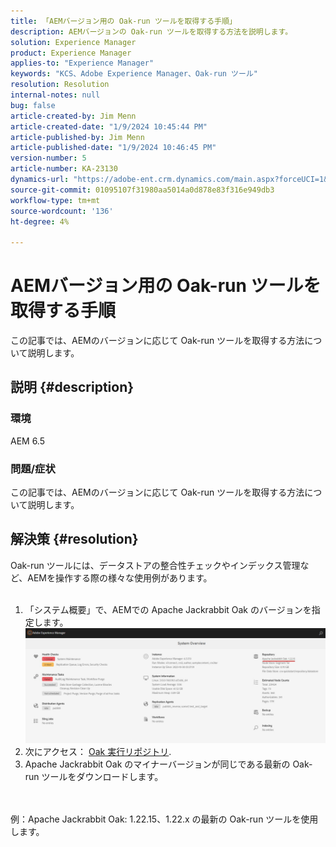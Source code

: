 ```yaml
---
title: 「AEMバージョン用の Oak-run ツールを取得する手順」
description: AEMバージョンの Oak-run ツールを取得する方法を説明します。
solution: Experience Manager
product: Experience Manager
applies-to: "Experience Manager"
keywords: "KCS、Adobe Experience Manager、Oak-run ツール"
resolution: Resolution
internal-notes: null
bug: false
article-created-by: Jim Menn
article-created-date: "1/9/2024 10:45:44 PM"
article-published-by: Jim Menn
article-published-date: "1/9/2024 10:46:45 PM"
version-number: 5
article-number: KA-23130
dynamics-url: "https://adobe-ent.crm.dynamics.com/main.aspx?forceUCI=1&pagetype=entityrecord&etn=knowledgearticle&id=d4342ecf-40af-ee11-a569-6045bd006268"
source-git-commit: 01095107f31980aa5014a0d878e83f316e949db3
workflow-type: tm+mt
source-wordcount: '136'
ht-degree: 4%

---
```


# AEMバージョン用の Oak-run ツールを取得する手順


この記事では、AEMのバージョンに応じて Oak-run ツールを取得する方法について説明します。

## 説明 {#description}


### 環境

AEM 6.5

### 問題/症状

この記事では、AEMのバージョンに応じて Oak-run ツールを取得する方法について説明します。


## 解決策 {#resolution}

Oak-run ツールには、データストアの整合性チェックやインデックス管理など、AEMを操作する際の様々な使用例があります。<br>    <br>
1. 「システム概要」で、AEMでの Apache Jackrabbit Oak のバージョンを指定します。
   ![](assets/9c19e0e0-dc7d-ee11-8179-6045bd006a22.png)
2. 次にアクセス： [Oak 実行リポジトリ](https://repo1.maven.org/maven2/org/apache/jackrabbit/oak-run/).<br>
3. Apache Jackrabbit Oak のマイナーバージョンが同じである最新の Oak-run ツールをダウンロードします。

<br>    <br>    例：Apache Jackrabbit Oak: 1.22.15、1.22.x の最新の Oak-run ツールを使用します。